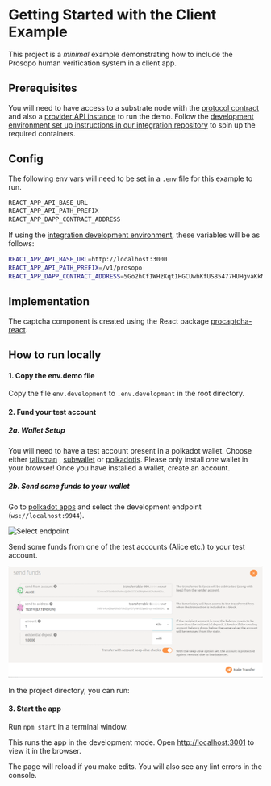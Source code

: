 # Getting Started with the Client Example

This project is a *minimal* example demonstrating how to include the Prosopo human verification system in a client app.

## Prerequisites

You will need to have access to a substrate node with the [protocol contract](https://github.com/prosopo-io/protocol)
and also a [provider API instance](https://github.com/prosopo-io/provider) to run the demo. Follow
the [development environment set up instructions in our integration repository](https://github.com/prosopo-io/integration#development-environment-set-up)
to spin up the required containers.

## Config

The following env vars will need to be set in a `.env` file for this example to run.

```bash
REACT_APP_API_BASE_URL
REACT_APP_API_PATH_PREFIX
REACT_APP_DAPP_CONTRACT_ADDRESS
```

If using
the [integration development environment](https://github.com/prosopo-io/integration#development-environment-set-up),
these variables will be as follows:

```bash
REACT_APP_API_BASE_URL=http://localhost:3000
REACT_APP_API_PATH_PREFIX=/v1/prosopo
REACT_APP_DAPP_CONTRACT_ADDRESS=5Go2hCf1WHzKqt1HGCUwhKfUS85477HUHgvaKkMJRYBfyiUP
```

## Implementation

The captcha component is created using the React
package [procaptcha-react](https://github.com/prosopo-io/procaptcha-react).

## How to run locally

#### 1. Copy the env.demo file

Copy the file `env.development` to `.env.development` in the root directory.

#### 2. Fund your test account

##### 2a. Wallet Setup

You will need to have a test account present in a polkadot wallet. Choose either
[talisman](https://chrome.google.com/webstore/detail/talisman-polkadot-wallet/fijngjgcjhjmmpcmkeiomlglpeiijkld)
, [subwallet](https://chrome.google.com/webstore/detail/subwallet-polkadot-extens/onhogfjeacnfoofkfgppdlbmlmnplgbn)
or [polkadotjs](https://polkadot.js.org/extension/). Please only install *one* wallet in your browser! Once you have
installed a wallet, create an account.

##### 2b. Send some funds to your wallet

Go to [polkadot apps](https://polkadot.js.org/apps/?rpc=ws%3A%2F%2F127.0.0.1%3A9944#/accounts) and select the
development endpoint (`ws://localhost:9944`).

![Select endpoint](img-endpoint.png)

Send some funds from one of the test accounts (Alice etc.) to your test account.

![Send funds](assets/img-send-funds.png)

In the project directory, you can run:

#### 3. Start the app

Run `npm start` in a terminal window.

This runs the app in the development mode. Open [http://localhost:3001](http://localhost:3001) to view it in the browser.

The page will reload if you make edits. You will also see any lint errors in the console.
